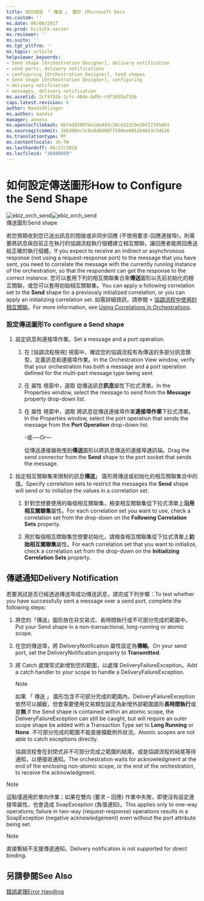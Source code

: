```yaml
---
title: 如何設定 「 傳送 」 圖形 |Microsoft Docs
ms.custom: ''
ms.date: 06/08/2017
ms.prod: biztalk-server
ms.reviewer: ''
ms.suite: ''
ms.tgt_pltfrm: ''
ms.topic: article
helpviewer_keywords:
- Send shape [Orchestration Designer], delivery notification
- send ports, delivery notifications
- configuring [Orchestration Designer], Send shapes
- Send shape [Orchestration Designer], configuring
- delivery notification
- messages, delivery notification
ms.assetid: 2cf4755b-1cfc-484e-bd9c-c9f3855af556
caps.latest.revision: 6
author: MandiOhlinger
ms.author: mandia
manager: anneta
ms.openlocfilehash: bbfedd5067be1de443c20ce522cbe30f27395db1
ms.sourcegitcommit: 266308ec5c6a9d8d80ff298ee6051b4843c5d626
ms.translationtype: MT
ms.contentlocale: zh-TW
ms.lasthandoff: 06/27/2018
ms.locfileid: "36989959"
---
```

# <a name="how-to-configure-the-send-shape"></a><span data-ttu-id="770e2-102">如何設定傳送圖形</span><span class="sxs-lookup"><span data-stu-id="770e2-102">How to Configure the Send Shape</span></span>
<span data-ttu-id="770e2-103">![](../core/media/ebiz-orch-send.gif "ebiz_orch_send")</span><span class="sxs-lookup"><span data-stu-id="770e2-103">![](../core/media/ebiz-orch-send.gif "ebiz_orch_send")</span></span>  
<span data-ttu-id="770e2-104">傳送圖形</span><span class="sxs-lookup"><span data-stu-id="770e2-104">Send shape</span></span>  
  
 <span data-ttu-id="770e2-105">若您預期收到您已送出訊息的間接或非同步回應 (不使用要求-回應連接埠)，則需要將訊息與目前正在執行的協調流程執行個體建立相互關聯，讓回應者能將回應送給正確的執行個體。</span><span class="sxs-lookup"><span data-stu-id="770e2-105">If you expect to receive an indirect or asynchronous response (not using a request-response port) to the message that you have sent, you need to correlate the message with the currently running instance of the orchestration, so that the respondent can get the response to the correct instance.</span></span> <span data-ttu-id="770e2-106">您可以套用下列的相互關聯集合來**傳送**圖形以先前初始化的相互關聯，或您可以套用初始相互關聯集。</span><span class="sxs-lookup"><span data-stu-id="770e2-106">You can apply a following correlation set to the **Send** shape for a previously initialized correlation, or you can apply an initializing correlation set.</span></span> <span data-ttu-id="770e2-107">如需詳細資訊，請參閱 <<c0> [ 協調流程中使用的相互關聯](../core/using-correlations-in-orchestrations.md)。</span><span class="sxs-lookup"><span data-stu-id="770e2-107">For more information, see [Using Correlations in Orchestrations](../core/using-correlations-in-orchestrations.md).</span></span>  
  
### <a name="to-configure-a-send-shape"></a><span data-ttu-id="770e2-108">設定傳送圖形</span><span class="sxs-lookup"><span data-stu-id="770e2-108">To configure a Send shape</span></span>  
  
1.  <span data-ttu-id="770e2-109">設定訊息和連接埠作業。</span><span class="sxs-lookup"><span data-stu-id="770e2-109">Set a message and a port operation.</span></span>  
  
    1.  <span data-ttu-id="770e2-110">在 [協調流程檢視] 視窗中，確認您的協調流程有為傳送的多部分訊息類型，定義訊息和連接埠作業。</span><span class="sxs-lookup"><span data-stu-id="770e2-110">In the Orchestration View window, verify that your orchestration has both a message and a port operation defined for the multi-part message type being sent.</span></span>  
  
    2.  <span data-ttu-id="770e2-111">在 屬性 視窗中，選取 從傳送訊息**訊息**屬性下拉式清單。</span><span class="sxs-lookup"><span data-stu-id="770e2-111">In the Properties window, select the message to send from the **Message** property drop-down list.</span></span>  
  
    3.  <span data-ttu-id="770e2-112">在 屬性 視窗中，選取 將訊息從傳送連接埠作業**連接埠作業**下拉式清單。</span><span class="sxs-lookup"><span data-stu-id="770e2-112">In the Properties window, select the port operation that sends the message from the **Port Operation** drop-down list.</span></span>  
  
         <span data-ttu-id="770e2-113">-或-</span><span class="sxs-lookup"><span data-stu-id="770e2-113">—Or—</span></span>  
  
         <span data-ttu-id="770e2-114">從傳送連接器拖曳到**傳送**圖形以將訊息傳送的連接埠通訊端。</span><span class="sxs-lookup"><span data-stu-id="770e2-114">Drag the send connector from the **Send** shape to the port socket that sends the message.</span></span>  
  
2.  <span data-ttu-id="770e2-115">指定相互關聯集來限制的訊息**傳送**」 圖形將傳送或初始化的相互關聯集合中的值。</span><span class="sxs-lookup"><span data-stu-id="770e2-115">Specify correlation sets to restrict the messages the **Send** shape will send or to initialize the values in a correlation set.</span></span>  
  
    1.  <span data-ttu-id="770e2-116">針對您想要使用的每個相互關聯集，檢查相互關聯集從下拉式清單上**沿用相互關聯集**屬性。</span><span class="sxs-lookup"><span data-stu-id="770e2-116">For each correlation set you want to use, check a correlation set from the drop-down on the **Following Correlation Sets** property.</span></span>  
  
    2.  <span data-ttu-id="770e2-117">用於每個相互關聯集您想要初始化，請檢查相互關聯集從下拉式清單上**初始相互關聯集**屬性。</span><span class="sxs-lookup"><span data-stu-id="770e2-117">For each correlation set that you want to initialize, check a correlation set from the drop-down on the **Initializing Correlation Sets** property.</span></span>  
  
## <a name="delivery-notification"></a><span data-ttu-id="770e2-118">傳遞通知</span><span class="sxs-lookup"><span data-stu-id="770e2-118">Delivery Notification</span></span>  
 <span data-ttu-id="770e2-119">若要測試是否已經透過傳送埠成功傳送訊息，請完成下列步驟：</span><span class="sxs-lookup"><span data-stu-id="770e2-119">To test whether you have successfully sent a message over a send port, complete the following steps:</span></span>  
  
1. <span data-ttu-id="770e2-120">將您的「傳送」圖形放在非交易式、長時間執行或不可部分完成的範圍中。</span><span class="sxs-lookup"><span data-stu-id="770e2-120">Put your Send shape in a non-transactional, long-running or atomic scope.</span></span>  
  
2. <span data-ttu-id="770e2-121">在您的傳送埠，將 DeliveryNotification 屬性設定為**傳輸**。</span><span class="sxs-lookup"><span data-stu-id="770e2-121">On your send port, set the DeliveryNotification property to **Transmitted**.</span></span>  
  
3. <span data-ttu-id="770e2-122">將 Catch 處理常式新增到您的範圍，以處理 DeliveryFailureException。</span><span class="sxs-lookup"><span data-stu-id="770e2-122">Add a catch handler to your scope to handle a DeliveryFailureException.</span></span>  
  
   > [!NOTE]
   >  <span data-ttu-id="770e2-123">如果 「 傳送 」 圖形包含不可部分完成的範圍內，DeliveryFailureException 依然可以攔截，但會需要使用交易類型設定為新增外部範圍圖形**長時間執行**或是**無**.</span><span class="sxs-lookup"><span data-stu-id="770e2-123">If the Send shape is contained within an atomic scope, the DeliveryFailureException can still be caught, but will require an outer scope shape be added with a Transaction Type set to **Long Running** or **None**.</span></span> <span data-ttu-id="770e2-124">不可部分完成的範圍不能直接攔截例外狀況。</span><span class="sxs-lookup"><span data-stu-id="770e2-124">Atomic scopes are not able to catch exceptions directly.</span></span>  
  
   <span data-ttu-id="770e2-125">協調流程會在封閉式非不可部分完成之範圍的結尾，或是協調流程的結尾等待通知，以便接收通知。</span><span class="sxs-lookup"><span data-stu-id="770e2-125">The orchestration waits for acknowledgment at the end of the enclosing non-atomic scope, or the end of the orchestration, to receive the acknowledgment.</span></span>  
  
> [!NOTE]
>  <span data-ttu-id="770e2-126">這點僅適用於單向作業；如果在雙向 (要求 – 回應) 作業中失敗，即使沒有設定連接埠屬性，也會造成 SoapException (負值通知)。</span><span class="sxs-lookup"><span data-stu-id="770e2-126">This applies only to one-way operations; failure in two-way (request-response) operations results in a SoapException (negative acknowledgement) even without the port attribute being set.</span></span>  
  
> [!NOTE]
>  <span data-ttu-id="770e2-127">直接繫結不支援傳遞通知。</span><span class="sxs-lookup"><span data-stu-id="770e2-127">Delivery notification is not supported for direct binding.</span></span>  
  
## <a name="see-also"></a><span data-ttu-id="770e2-128">另請參閱</span><span class="sxs-lookup"><span data-stu-id="770e2-128">See Also</span></span>  
 [<span data-ttu-id="770e2-129">錯誤處理</span><span class="sxs-lookup"><span data-stu-id="770e2-129">Error Handling</span></span>](../core/error-handling.md)
